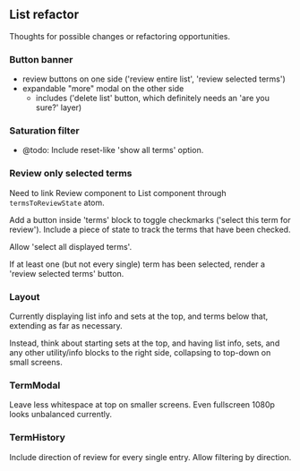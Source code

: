 ## List refactor
Thoughts for possible changes or refactoring opportunities.

### Button banner
  - review buttons on one side ('review entire list', 'review selected terms')
  - expandable "more" modal on the other side
    - includes ('delete list' button, which definitely needs an 'are you sure?' layer)

### Saturation filter
- @todo: Include reset-like 'show all terms' option.

### Review only selected terms
Need to link Review component to List component through `termsToReviewState` atom.

Add a button inside 'terms' block to toggle checkmarks ('select this term for review'). Include a piece of state to track the terms that have been checked. 

Allow 'select all displayed terms'.

If at least one (but not every single) term has been selected, render a 'review selected terms' button.

### Layout
Currently displaying list info and sets at the top, and terms below that, extending as far as necessary.

Instead, think about starting sets at the top, and having list info, sets, and any other utility/info blocks to the right side, collapsing to top-down on small screens.

### TermModal
Leave less whitespace at top on smaller screens. Even fullscreen 1080p looks unbalanced currently.

### TermHistory
Include direction of review for every single entry. Allow filtering by direction.